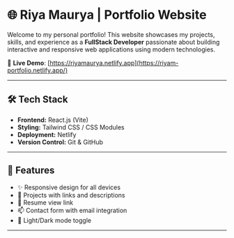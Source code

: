 # 🌐 Riya Maurya | Portfolio Website

Welcome to my personal portfolio! This website showcases my projects, skills, and experience as a **FullStack Developer** passionate about building interactive and responsive web applications using modern technologies.

🚀 **Live Demo**: [https://riyamaurya.netlify.app](https://riyam-portfolio.netlify.app/)

---

## 🛠️ Tech Stack

- **Frontend:** React.js (Vite)
- **Styling:** Tailwind CSS / CSS Modules
- **Deployment:** Netlify
- **Version Control:** Git & GitHub

---

## 📂 Features

- ✨ Responsive design for all devices
- 💼 Projects with links and descriptions
- 📃 Resume view link
- 📫 Contact form with email integration
- 🌙 Light/Dark mode toggle 

---



